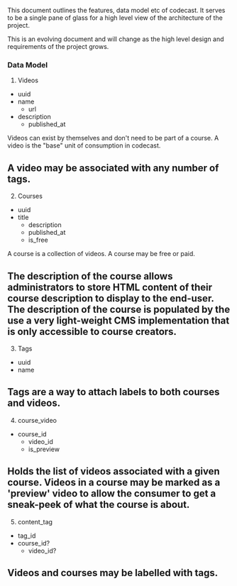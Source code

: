 This document outlines the features, data model etc of codecast. It serves to be a single
pane of glass for a high level view of the architecture of the project.

This is an evolving document and will change as the high level design and requirements
of the project grows.


### Data Model

1. Videos
  - uuid
  - name
	- url
  - description 
	- published\_at

Videos can exist by themselves and don't need to be part of a course. A video is the "base" unit
of consumption in codecast.

A video may be associated with any number of tags.
----

2. Courses
  - uuid
  - title
	- description
	- published\_at
	- is\_free

A course is a collection of videos. A course may be free or paid.

The description of the course allows administrators to store HTML content 
of their course description to display to the end-user. The description of 
the course is populated by the use a very light-weight CMS implementation 
that is only accessible to course creators.
----

3. Tags
  - uuid
  - name

Tags are a way to attach labels to both courses and videos.
----

4. course\_video
  - course\_id
	- video\_id
	- is\_preview

Holds the list of videos associated with a given course. Videos
in a course may be marked as a 'preview' video to allow the consumer
to get a sneak-peek of what the course is about.
----

5. content\_tag
  - tag\_id
  - course\_id?
	- video\_id?

Videos and courses may be labelled with tags.
----

